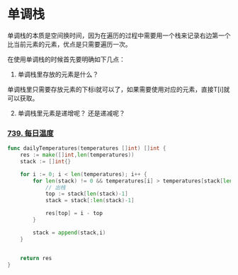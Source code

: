 # 单调栈

单调栈的本质是空间换时间，因为在遍历的过程中需要用一个栈来记录右边第一个比当前元素的元素，优点是只需要遍历一次。



在使用单调栈的时候首先要明确如下几点：

1. 单调栈里存放的元素是什么？

单调栈里只需要存放元素的下标i就可以了，如果需要使用对应的元素，直接T[i]就可以获取。

2. 单调栈里元素是递增呢？ 还是递减呢？



### [739. 每日温度](https://leetcode-cn.com/problems/daily-temperatures/)

```go
func dailyTemperatures(temperatures []int) []int {
    res := make([]int,len(temperatures))
    stack := []int{}

    for i := 0; i < len(temperatures); i++ {
        for len(stack) != 0 && temperatures[i] > temperatures[stack[len(stack)-1]] {
            // 出栈
            top := stack[len(stack)-1]
            stack = stack[:len(stack)-1]

            res[top] = i - top
        }

        stack = append(stack,i)
    } 


    return res
}
```



